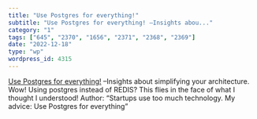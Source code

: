 ```yaml
---
title: "Use Postgres for everything!"
subtitle: "Use Postgres for everything! –Insights abou..."
category: "1"
tags: ["645", "2370", "1656", "2371", "2368", "2369"]
date: "2022-12-18"
type: "wp"
wordpress_id: 4315
---
```

[ Use Postgres for everything!]( https://www.amazingcto.com/postgres-for-everything/) –Insights about simplifying your architecture. Wow! Using postgres instead of REDIS? This flies in the face of what I thought I understood! Author: “Startups use too much technology. My advice: Use Postgres for everything”
